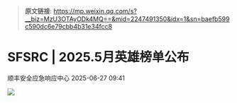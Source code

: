 > **原文链接**: https://mp.weixin.qq.com/s?__biz=MzU3OTAyODk4MQ==&mid=2247491350&idx=1&sn=baefb599c590dc6e79cbb4b31e34fcc8

#  SFSRC | 2025.5月英雄榜单公布  
 顺丰安全应急响应中心   2025-06-27 09:41  
  
![](https://mmbiz.qpic.cn/mmbiz_png/06tvL6Oj3ebLWSXTd1swz76utHDSeHXnckdibvhKUUWh4dGZTKKsl8EYVLgfFuQibdQYG1EKH9DYe0L7icODSACHA/640?wx_fmt=png&from=appmsg "")  
  
  
